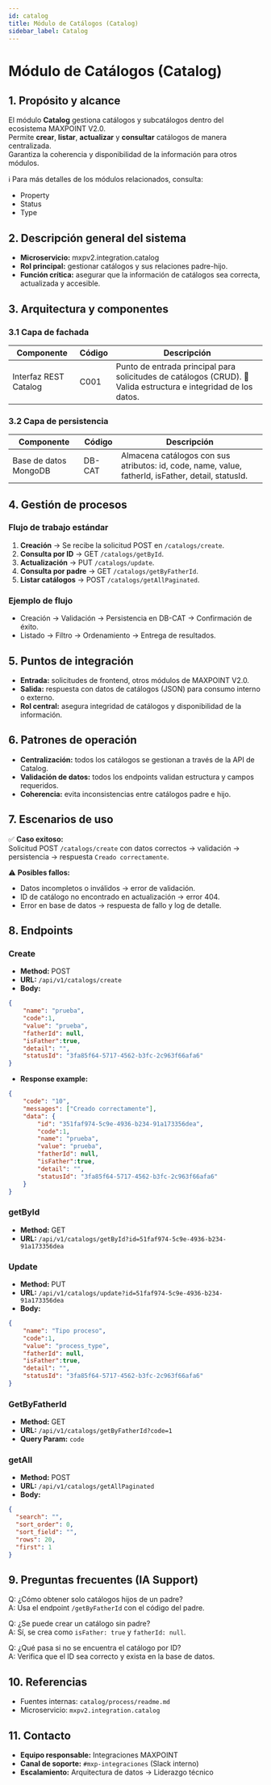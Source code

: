 ```yaml
---
id: catalog
title: Módulo de Catálogos (Catalog)
sidebar_label: Catalog
---
```


# Módulo de Catálogos (Catalog)

## 1. Propósito y alcance
El módulo **Catalog** gestiona catálogos y subcatálogos dentro del ecosistema MAXPOINT V2.0.  
Permite **crear**, **listar**, **actualizar** y **consultar** catálogos de manera centralizada.  
Garantiza la coherencia y disponibilidad de la información para otros módulos.  

ℹ️ Para más detalles de los módulos relacionados, consulta:  
- Property  
- Status  
- Type  

## 2. Descripción general del sistema
- **Microservicio:** mxpv2.integration.catalog  
- **Rol principal:** gestionar catálogos y sus relaciones padre-hijo.  
- **Función crítica:** asegurar que la información de catálogos sea correcta, actualizada y accesible.  

## 3. Arquitectura y componentes

### 3.1 Capa de fachada
| Componente | Código | Descripción |
|------------|--------|-------------|
| Interfaz REST Catalog | C001 | Punto de entrada principal para solicitudes de catálogos (CRUD). 🔑 Valida estructura e integridad de los datos. |

### 3.2 Capa de persistencia
| Componente | Código | Descripción |
|------------|--------|-------------|
| Base de datos MongoDB | DB-CAT | Almacena catálogos con sus atributos: id, code, name, value, fatherId, isFather, detail, statusId. |

## 4. Gestión de procesos
### Flujo de trabajo estándar
1. **Creación** → Se recibe la solicitud POST en `/catalogs/create`.  
2. **Consulta por ID** → GET `/catalogs/getById`.  
3. **Actualización** → PUT `/catalogs/update`.  
4. **Consulta por padre** → GET `/catalogs/getByFatherId`.  
5. **Listar catálogos** → POST `/catalogs/getAllPaginated`.  

### Ejemplo de flujo
- Creación → Validación → Persistencia en DB-CAT → Confirmación de éxito.  
- Listado → Filtro → Ordenamiento → Entrega de resultados.  

## 5. Puntos de integración
- **Entrada:** solicitudes de frontend, otros módulos de MAXPOINT V2.0.  
- **Salida:** respuesta con datos de catálogos (JSON) para consumo interno o externo.  
- **Rol central:** asegura integridad de catálogos y disponibilidad de la información.  

## 6. Patrones de operación
- **Centralización:** todos los catálogos se gestionan a través de la API de Catalog.  
- **Validación de datos:** todos los endpoints validan estructura y campos requeridos.  
- **Coherencia:** evita inconsistencias entre catálogos padre e hijo.  

## 7. Escenarios de uso
✅ **Caso exitoso:**  
Solicitud POST `/catalogs/create` con datos correctos → validación → persistencia → respuesta `Creado correctamente`.  

⚠️ **Posibles fallos:**  
- Datos incompletos o inválidos → error de validación.  
- ID de catálogo no encontrado en actualización → error 404.  
- Error en base de datos → respuesta de fallo y log de detalle.  

## 8. Endpoints
### Create
- **Method:** POST  
- **URL:** `/api/v1/catalogs/create`  
- **Body:**
```json
{
    "name": "prueba",
    "code":1,
    "value": "prueba",
    "fatherId": null,
    "isFather":true,
    "detail": "",
    "statusId": "3fa85f64-5717-4562-b3fc-2c963f66afa6"
}
```
- **Response example:**  
```json
{
    "code": "10",
    "messages": ["Creado correctamente"],
    "data": {
        "id": "351faf974-5c9e-4936-b234-91a173356dea",
        "code":1,
        "name": "prueba",
        "value": "prueba",
        "fatherId": null,
        "isFather":true,
        "detail": "",
        "statusId": "3fa85f64-5717-4562-b3fc-2c963f66afa6"
    }
}
```

### getById
- **Method:** GET  
- **URL:** `/api/v1/catalogs/getById?id=51faf974-5c9e-4936-b234-91a173356dea`  

### Update
- **Method:** PUT  
- **URL:** `/api/v1/catalogs/update?id=51faf974-5c9e-4936-b234-91a173356dea`  
- **Body:**
```json
{
    "name": "Tipo proceso",
    "code":1,
    "value": "process_type",
    "fatherId": null,
    "isFather":true,
    "detail": "",
    "statusId": "3fa85f64-5717-4562-b3fc-2c963f66afa6"
}
```

### GetByFatherId
- **Method:** GET  
- **URL:** `/api/v1/catalogs/getByFatherId?code=1`  
- **Query Param:** `code`  

### getAll
- **Method:** POST  
- **URL:** `/api/v1/catalogs/getAllPaginated`  
- **Body:**
```json
{
  "search": "",
  "sort_order": 0,
  "sort_field": "",
  "rows": 20,
  "first": 1
}
```

## 9. Preguntas frecuentes (IA Support)
Q: ¿Cómo obtener solo catálogos hijos de un padre?  
A: Usa el endpoint `/getByFatherId` con el código del padre.  

Q: ¿Se puede crear un catálogo sin padre?  
A: Sí, se crea como `isFather: true` y `fatherId: null`.  

Q: ¿Qué pasa si no se encuentra el catálogo por ID?  
A: Verifica que el ID sea correcto y exista en la base de datos.  

## 10. Referencias
- Fuentes internas: `catalog/process/readme.md`  
- Microservicio: `mxpv2.integration.catalog`  

## 11. Contacto
- **Equipo responsable:** Integraciones MAXPOINT  
- **Canal de soporte:** `#mxp-integraciones` (Slack interno)  
- **Escalamiento:** Arquitectura de datos → Liderazgo técnico

